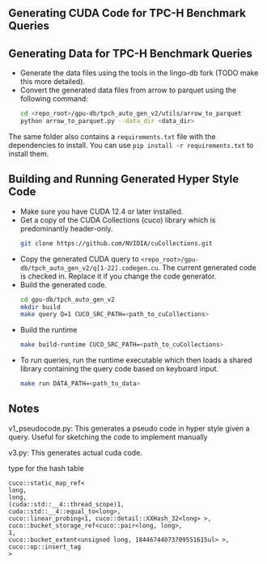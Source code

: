 ## Generating CUDA Code for TPC-H Benchmark Queries

## Generating Data for TPC-H Benchmark Queries
* Generate the data files using the tools in the lingo-db fork (TODO make this more detailed).
* Convert the generated data files from arrow to parquet using the following command:
	```bash
	cd <repo_root>/gpu-db/tpch_auto_gen_v2/utils/arrow_to_parquet
	python arrow_to_parquet.py --data_dir <data_dir>
	```
The same folder also contains a `requirements.txt` file with the dependencies to install. You can use `pip install -r requirements.txt` to install them.

## Building and Running Generated Hyper Style Code
* Make sure you have CUDA 12.4 or later installed.
* Get a copy of the CUDA Collections (cuco) library which is predominantly header-only.
	```bash
	git clone https://github.com/NVIDIA/cuCollections.git
	```
* Copy the generated CUDA query to `<repo_root>/gpu-db/tpch_auto_gen_v2/q[1-22].codegen.cu`. The current generated code is checked in. Replace it if you change the code generator.
* Build the generated code.
	```bash
	cd gpu-db/tpch_auto_gen_v2
	mkdir build
	make query Q=1 CUCO_SRC_PATH=<path_to_cuCollections>
	```
* Build the runtime
	```bash
	make build-runtime CUCO_SRC_PATH=<path_to_cuCollections>
	```
* To run queries, run the runtime executable which then loads a shared library containing the query code based on keyboard input.
	```bash
	make run DATA_PATH=<path_to_data>
	```
	
## Notes
v1_pseudocode.py: This generates a pseudo code in hyper style given a query. Useful for sketching the code to implement manually

v3.py: This generates actual cuda code.


type for the hash table
```
cuco::static_map_ref<
long, 
long, 
(cuda::std::__4::thread_scope)1, 
cuda::std::__4::equal_to<long>, 
cuco::linear_probing<1, cuco::detail::XXHash_32<long> >, 
cuco::bucket_storage_ref<cuco::pair<long, long>, 
1, 
cuco::bucket_extent<unsigned long, 18446744073709551615ul> >, 
cuco::op::insert_tag
>
```